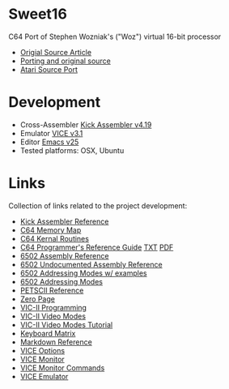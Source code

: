 # Sweet16
C64 Port of Stephen Wozniak's ("Woz") virtual 16-bit processor
- [Origial Source Article](http://amigan.1emu.net/kolsen/programming/sweet16.htmlK)
- [Porting and original source](http://www.6502.org/source/interpreters/sweet16.htm)
- [Atari Source Port](https://github.com/jefftranter/6502/blob/master/asm/sweet16/sweet16.s)

# Development
- Cross-Assembler [Kick Assembler v4.19](http://www.theweb.dk/KickAssembler/Main.html#frontpage)
- Emulator [VICE v3.1](http://vice-emu.sourceforge.net/)
- Editor [Emacs v25](https://www.gnu.org/software/emacs/)
- Tested platforms: OSX, Ubuntu

# Links
Collection of links related to the project development:
 - [Kick Assembler Reference](http://www.theweb.dk/KickAssembler/webhelp/content/cpt_Introduction.html)
 - [C64 Memory Map](http://sta.c64.org/cbm64mem.html)
 - [C64 Kernal Routines](http://sta.c64.org/cbm64krnfunc.html)
 - [C64 Programmer's Reference Guide](http://www.classiccmp.org/cini/pdf/Commodore/C64%20Programmer's%20Reference%20Guide.pdf)
 [TXT](http://www.c64.ch/programming/c64prg10.txt)
 [PDF](http://www.commodore.ca/commodore-manuals/commodore-64-programmers-reference-guide/)
 - [6502 Assembly Reference](http://www.obelisk.me.uk/6502/reference.html)
 - [6502 Undocumented Assembly Reference](http://nesdev.com/undocumented_opcodes.txt)
 - [6502 Addressing Modes w/ examples](http://www.emulator101.com/6502-addressing-modes.html)
 - [6502 Addressing Modes](http://www.obelisk.me.uk/6502/addressing.html)
 - [PETSCII Reference](https://www.c64-wiki.com/wiki/PETSCII)
 - [Zero Page](https://www.c64-wiki.com/wiki/Zeropage)
 - [VIC-II Programming](http://codebase64.org/doku.php?id=base:vic)
 - [VIC-II Video Modes](http://www.studiostyle.sk/dmagic/gallery/gfxmodes.htm)
 - [VIC-II Video Modes Tutorial](http://dustlayer.com/vic-ii/2013/4/26/vic-ii-for-beginners-screen-modes-cheaper-by-the-dozen)
 - [Keyboard Matrix](http://sta.c64.org/cbm64kbdlay.html)
 - [Markdown Reference](https://github.com/adam-p/markdown-here/wiki/Markdown-Cheatsheet)
 - [VICE Options](https://github.com/rjanicek/vice.js/blob/master/vice-options.md)
 - [VICE Monitor](http://codebase64.org/doku.php?id=base:using_the_vice_monitor)
 - [VICE Monitor Commands](http://vice-emu.sourceforge.net/vice_12.html#SEC290)
 - [VICE Emulator](https://vice.janicek.co/c64/#{%22controlPort2%22:%22joystick%22,%22primaryControlPort%22:2,%22files%22:%22{%22disk1.d64%22:""},%22vice%22:{%22-autostart%22:%22disk1.d64%22}%22keys%22:{%22SPACE%22:%22%22,%22SPACE%22:%22%22,%22F1%22:%22%22,%22F3%22:%22%22,%22F5%22:%22%22,%22F7%22:%22%22}})
